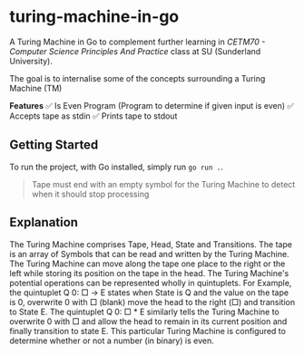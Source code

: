# turing-machine-in-go

A Turing Machine in Go to complement further learning in *CETM70 - Computer Science Principles And Practice* class at SU (Sunderland University).

The goal is to internalise some of the concepts surrounding a Turing Machine (TM)

**Features** 
✅ Is Even Program (Program to determine if given input is even)
✅ Accepts tape as stdin
✅ Prints tape to stdout

## Getting Started

To run the project, with Go installed, simply run `go run .`.

> Tape must end with an empty symbol for the Turing Machine to detect when it should stop processing



## Explanation

The Turing Machine comprises Tape, Head, State and Transitions. The tape is an array of Symbols that can be read and written by the Turing Machine. The Turing Machine can move along the tape one place to the right or the left while storing its position on the tape in the head. The Turing Machine's potential operations can be represented wholly in quintuplets. For Example, the quintuplet Q 0: □ → E states when State is Q and the value on the tape is 0, overwrite 0 with □ (blank) move the head to the right (□) and transition to State E. The quintuplet Q 0: □ * E similarly tells the Turing Machine to overwrite 0 with □ and allow the head to remain in its current position and finally transition to state E. This particular Turing Machine is configured to determine whether or not a number (in binary) is even.

